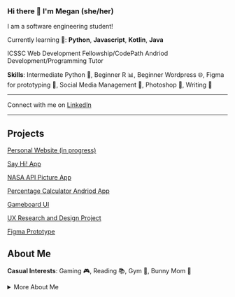 ### Hi there 👋 I'm Megan (she/her)
I am a software engineering student!

Currently learning 🌱: **Python**, **Javascript**, **Kotlin**, **Java**

ICSSC Web Development Fellowship/CodePath Andriod Development/Programming Tutor

**Skills**: Intermediate Python :snake:, Beginner R :bar_chart:, Beginner Wordpress 🌐, Figma for prototyping :art:,
Social Media Management 📱, Photoshop 🎨, Writing 📝

-----------------------------------------------------

Connect with me on [LinkedIn](https://www.linkedin.com/in/megan-santagata-aba682208/)

-----------------------------------------------------

## Projects  
[Personal Website (in progress)](https://megsanta.github.io/)

[Say Hi! App](https://github.com/MegSanta/PreworkAND102)

[NASA API Picture App](https://github.com/MegSanta/NASAApiProject)

[Percentage Calculator Andriod App](https://github.com/MegSanta/PercentageCalculator)

[Gameboard UI](https://github.com/MegSanta/TicTacToe)

[UX Research and Design Project](https://uxfol.io/p/4fd6ec7f/03d3353f)  

[Figma Prototype](https://www.figma.com/file/UCpJGnSs6hcFc5eH9FCdKs/INF-132-Project?type=design&node-id=14-3) 

## About Me  
**Casual Interests**: Gaming 🎮, Reading 📚, Gym 💪, Bunny Mom 🐰

<details>
  <summary>More About Me</summary>
  
  I have a BA in Psychological Science with a Minor in Digital Information Systems. I am currently completing a second BS in Software Engineering. I enjoy data and automation projects. I have done some cool data projects in R that I will upload... eventually.
  
  Thanks for checking out my page ❤️
  
</details>

